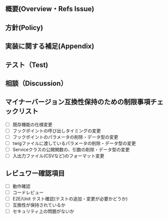 <!-- 以下を参考にコメントを作成してください。 -->
## 概要(Overview・Refs Issue)
<!-- PullRequestの目的、関連するIssue番号など -->

## 方針(Policy)
<!-- このPullRequestを作るにあたって考慮したものや除外した内容
  - 例）Symfony のXXにならって作成、3系で同様の仕様があったため など -->

## 実装に関する補足(Appendix)
<!-- コードだけではわかりづらい点など、実装するにあたってレビューアに追加で伝えておきたいこと -->

## テスト（Test)
<!-- テストを行っている範囲など、レビューアが安心できるような情報 -->

## 相談（Discussion）
<!-- 相談したいことや意見を求めたいこと -->

## マイナーバージョン互換性保持のための制限事項チェックリスト
<!-- マイナーバージョンでは、機能・プラグイン・デザインテンプレート互換性を損なう変更は原則取り込みません。 -->

- [ ] 既存機能の仕様変更
- [ ] フックポイントの呼び出しタイミングの変更
- [ ] フックポイントのパラメータの削除・データ型の変更
- [ ] twigファイルに渡しているパラメータの削除・データ型の変更
- [ ] Serviceクラスの公開関数の、引数の削除・データ型の変更
- [ ] 入出力ファイル(CSVなど)のフォーマット変更

## レビュワー確認項目

- [ ] 動作確認
- [ ] コードレビュー
- [ ] E2E/Unit テスト確認(テストの追加・変更が必要かどうか)
- [ ] 互換性が保持されているか
- [ ] セキュリティ上の問題がないか
